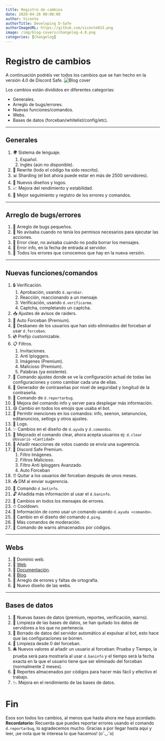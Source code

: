 ```yaml
---
title: Registro de cambios
date: 2020-04-26 00:00:00
author: Vicente
authorTitle: Developing D-Safe
authorImageURL: https://github.com/vicente015.png
image: /img/blog-covers/changelog-4.0.png
categories: [Changelog]
---
```

# Registro de cambios

A continuación podréis ver todos los cambios que se han hecho en la versión 4.0 de Discord Safe.
![Blog cover](/img/blog-covers/changelog-4.0.png)
<!--truncate-->
Los cambios están divididos en diferentes categorías:

* Generales.
* Arreglo de bugs/errores.
* Nuevas funciones/comandos.
* Webs.
* Bases de datos (forceban/whitelist/config/etc).

* * *

## Generales

1. 🌍 Sistema de lenguaje.
	1. Español.
	2. Inglés (aún no disponible).
2. 📔 Rewrite (todo el código ha sido rescrito).
3. 📊 Sharding (el bot ahora puede estar en más de 2500 servidores).
4. 🎨 Nuevos diseños y logos.
5. 📈 Mejora del rendimiento y estabilidad.
6. 📜 Mejor seguimiento y registro de los errores y comandos.

* * *

## Arreglo de bugs/errores

1. 🐛 Arreglo de bugs pequeños.
2. 🦎 No avisaba cuando no tenía los permisos necesarios para ejecutar las acciones.
3. 🐞 Error clear, no avisaba cuando no podía borrar los mensajes.
4. 🦗 Error info, en la fecha de entrada al servidor.
5. 🦟 Todos los errores que conocemos que hay en la nueva versión.

* * *

## Nuevas funciones/comandos

1. 🔒 Verificación.
	1. Aprobación, usando ``d.aprobar``.
	2. Reacción, reaccionando a un mensaje.
	3. Verificación, usando ``d.verificarme``.
	3. Captcha, completando un captcha.
2. 📥 Ajustes de avisos de raiders.
3. 🔑 Auto Forceban (Premium).
4. 🔧 Desbaneo de los usuarios que han sido eliminados del forceban al usar ``d.forceban``.
5. 💿 Prefijo customizable.
6. 📋 Filtros.
	1. Invitaciones.
	2. Anti Iploggers.
	4. Imágenes (Premium).
	5. Malicioso (Premium).
	6. Palabras (ya existente).
7. 🔧 Comando ajustes donde se ve la configuración actual de todas las configuraciones y como cambiar cada una de ellas.
8. 🔐 Generador de contraseñas por nivel de seguridad y longitud de la contraseña.
9. 🔬 Comando de ``d.reportarbug``.
10. 🎫 Mejora del comando info y server para desplegar más información.
11. 😄 Cambio en todos los emojis que usaba el bot.
12. 👥 Permitir menciones en los comandos: info, seenon, setanuncios, editanuncios, setlogs y otros ajustes.
13. 📃 Logs.
14. ✨ Cambios en el diseño de ``d.ayuda`` y ``d.comandos``.
15. 🔮 Mejorado el comando clear, ahora acepta usuarios ej: ``d.clear @Usuario <Cantidad>``
16. 📌 Añadir reacciones de votos cuando se envía una sugerencia.
17. 🎉 Discord Safe Premium.
	1. Filtro Imágenes.
	2. Filtros Malicioso.
	3. Filtro Anti Iploggers Avanzado.
	4. Auto Forceban
18. ⏰ Quitar a los usuarios del forceban después de unos meses.
19. 📤 DM al enviar sugerencia.
20. 🔧 Comando ``d.botinfo``.
21. 🔓 Añadida más información al usar el ``d.baninfo``.
22. 📕 Cambios en todos los mensajes de errores.
23. ⏱ Cooldown.
24. 📑 Información de como usar un comando usando ``d.ayuda <comando>``.
25. 🏓 Cambio en el diseño del comando ``d.ping``.
26. 🔨 Más comandos de moderación.
27. 🔨 Comando de warns almacenados por códigos.

* * *

## Webs

1. 🎏 Dominio web.
2. 🥁 [Web](https://discordsafe.com).
3. 📄 [Documentación](https://docs.discordsafe.com).
4. 📰 [Blog](https://blog.discordsafe.com).
5. 🔧 Arreglo de errores y faltas de ortografía.
6. 🎨 Nuevo diseño de las webs.

* * *

## Bases de datos

1. 💾 Nuevas bases de datos (premium, reportes, verificación, warns).
2. 🧹 Limpieza de las bases de datos, se han quitado los datos de servidores a los que no pertenecía.
3. 🚽 Borrado de datos del servidor automático al expulsar al bot, esto hace que las configuraciones se borren.
4. 🧼 Limpieza desde 0 del forceban.
5. 🚔 Nuevos valores al añadir un usuario al forceban: Prueba y Tiempo, la prueba será para mostrarla al usar ``d.baninfo`` y el tiempo será la fecha exacta en la que el usuario tiene que ser eliminado del forceban (normalmente 2 meses).
6. 💽 Reportes almacenados por códigos para hacer más fácil y efectivo el trabajo.
7. 📉 Mejora en el rendimiento de las bases de datos.

# Fin
Esos son todos los cambios, al menos que hasta ahora me haya acordado.
**Recordatorio:** Recuerda que puedes reportar errores usando el comando ``d.reportarbug``, lo agradecemos mucho.
Gracias a por llegar hasta aquí y leer, ¡se nota que te interesa lo que hacemos! (o˘◡˘o)

